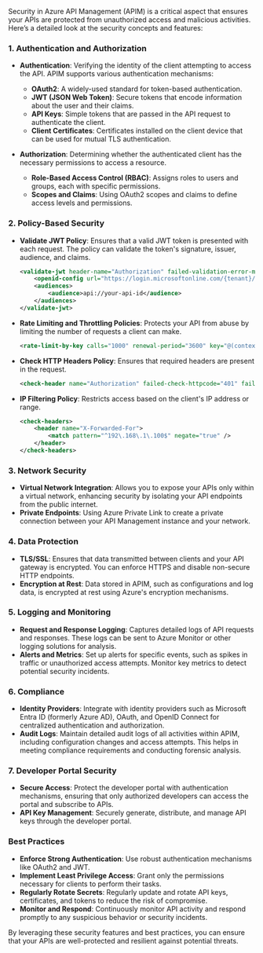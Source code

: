 Security in Azure API Management (APIM) is a critical aspect that ensures your APIs are protected from unauthorized access and malicious activities. Here’s a detailed look at the security concepts and features:

### **1. Authentication and Authorization**

- **Authentication**: Verifying the identity of the client attempting to access the API. APIM supports various authentication mechanisms:
  - **OAuth2**: A widely-used standard for token-based authentication.
  - **JWT (JSON Web Token)**: Secure tokens that encode information about the user and their claims.
  - **API Keys**: Simple tokens that are passed in the API request to authenticate the client.
  - **Client Certificates**: Certificates installed on the client device that can be used for mutual TLS authentication.

- **Authorization**: Determining whether the authenticated client has the necessary permissions to access a resource.
  - **Role-Based Access Control (RBAC)**: Assigns roles to users and groups, each with specific permissions.
  - **Scopes and Claims**: Using OAuth2 scopes and claims to define access levels and permissions.

### **2. Policy-Based Security**

- **Validate JWT Policy**: Ensures that a valid JWT token is presented with each request. The policy can validate the token's signature, issuer, audience, and claims.
  ```xml
  <validate-jwt header-name="Authorization" failed-validation-error-message="Unauthorized request">
      <openid-config url="https://login.microsoftonline.com/{tenant}/v2.0/.well-known/openid-configuration" />
      <audiences>
          <audience>api://your-api-id</audience>
      </audiences>
  </validate-jwt>
  ```

- **Rate Limiting and Throttling Policies**: Protects your API from abuse by limiting the number of requests a client can make.
  ```xml
  <rate-limit-by-key calls="1000" renewal-period="3600" key="@(context.Request.Headers.GetValueOrDefault('Subscription-Key', 'default'))" />
  ```

- **Check HTTP Headers Policy**: Ensures that required headers are present in the request.
  ```xml
  <check-header name="Authorization" failed-check-httpcode="401" failed-check-error-message="Unauthorized request" />
  ```

- **IP Filtering Policy**: Restricts access based on the client's IP address or range.
  ```xml
  <check-headers>
      <header name="X-Forwarded-For">
          <match pattern="^192\.168\.1\.100$" negate="true" />
      </header>
  </check-headers>
  ```

### **3. Network Security**

- **Virtual Network Integration**: Allows you to expose your APIs only within a virtual network, enhancing security by isolating your API endpoints from the public internet.
- **Private Endpoints**: Using Azure Private Link to create a private connection between your API Management instance and your network.

### **4. Data Protection**

- **TLS/SSL**: Ensures that data transmitted between clients and your API gateway is encrypted. You can enforce HTTPS and disable non-secure HTTP endpoints.
- **Encryption at Rest**: Data stored in APIM, such as configurations and log data, is encrypted at rest using Azure's encryption mechanisms.

### **5. Logging and Monitoring**

- **Request and Response Logging**: Captures detailed logs of API requests and responses. These logs can be sent to Azure Monitor or other logging solutions for analysis.
- **Alerts and Metrics**: Set up alerts for specific events, such as spikes in traffic or unauthorized access attempts. Monitor key metrics to detect potential security incidents.

### **6. Compliance**

- **Identity Providers**: Integrate with identity providers such as Microsoft Entra ID (formerly Azure AD), OAuth, and OpenID Connect for centralized authentication and authorization.
- **Audit Logs**: Maintain detailed audit logs of all activities within APIM, including configuration changes and access attempts. This helps in meeting compliance requirements and conducting forensic analysis.

### **7. Developer Portal Security**

- **Secure Access**: Protect the developer portal with authentication mechanisms, ensuring that only authorized developers can access the portal and subscribe to APIs.
- **API Key Management**: Securely generate, distribute, and manage API keys through the developer portal.

### **Best Practices**

- **Enforce Strong Authentication**: Use robust authentication mechanisms like OAuth2 and JWT.
- **Implement Least Privilege Access**: Grant only the permissions necessary for clients to perform their tasks.
- **Regularly Rotate Secrets**: Regularly update and rotate API keys, certificates, and tokens to reduce the risk of compromise.
- **Monitor and Respond**: Continuously monitor API activity and respond promptly to any suspicious behavior or security incidents.

By leveraging these security features and best practices, you can ensure that your APIs are well-protected and resilient against potential threats.
